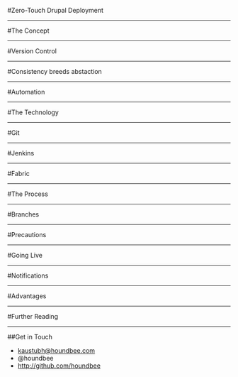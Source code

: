 #Zero-Touch Drupal Deployment

---

#The Concept

---

#Version Control

---

#Consistency breeds abstaction

---

#Automation

---

#The Technology

---

#Git

---

#Jenkins

---

#Fabric

---

#The Process

---

#Branches

---

#Precautions

---

#Going Live

---

#Notifications

---

#Advantages

---

#Further Reading

---

##Get in Touch

* kaustubh@houndbee.com
* @houndbee
* http://github.com/houndbee
